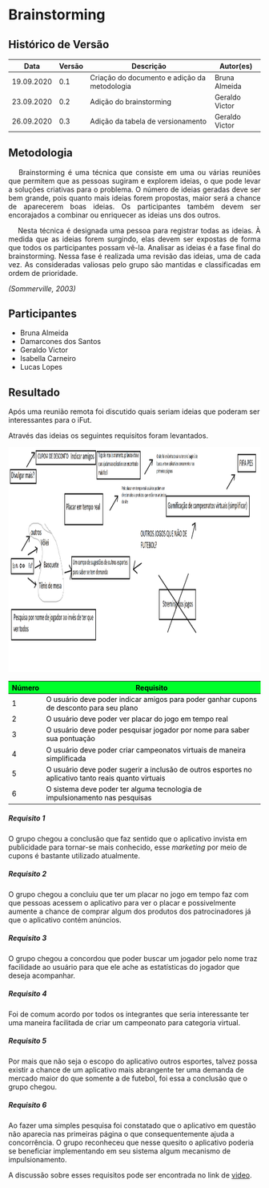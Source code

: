 # **Brainstorming**

## Histórico de Versão
<table class="table table-striped border">
    <thead>
        <th>Data</th> 
        <th>Versão </th> 
        <th>Descrição</th> 
        <th>Autor(es)</th>
    </thead>
    <tbody>
        <tr>
            <td> 19.09.2020 </td>
            <td>  0.1   </td>
            <td> Criação do documento e adição da metodologia</td>
            <td> Bruna Almeida  </td>
        </tr>
        <tr>
            <td> 23.09.2020 </td>
            <td>  0.2   </td>
            <td> Adição do brainstorming </td>
            <td> Geraldo Victor  </td>
        </tr>
        <tr>
            <td> 26.09.2020 </td>
            <td>  0.3   </td>
            <td> Adição da tabela de versionamento</td>
            <td> Geraldo Victor </td>
        </tr>
    </tbody>
</table>


<div class="line"></div>

## Metodologia

 <div>
    <p align="justify">&emsp;
    Brainstorming é uma técnica que consiste em uma ou várias reuniões que permitem que as pessoas sugiram e explorem ideias, o que pode levar a soluções criativas para o problema. O número de ideias geradas deve ser bem grande, pois quanto mais ideias forem propostas, maior será a chance de aparecerem boas ideias. Os participantes também devem ser encorajados a combinar ou enriquecer as ideias uns dos outros.</p>
    <p align="justify">&emsp;
    Nesta técnica é designada uma pessoa para registrar todas as ideias. À medida que as ideias forem surgindo, elas devem ser expostas de forma que todos os participantes possam vê-la. Analisar as ideias é a fase final do brainstorming. Nessa fase é realizada uma revisão das ideias, uma de cada vez. As consideradas valiosas pelo grupo são mantidas e classificadas em ordem de prioridade.
    </p>
    <p align="justify"><em>(Sommerville, 2003)</em> </p>

 </div>

<div class="line"></div>

## Participantes

* Bruna Almeida
* Damarcones dos Santos
* Geraldo Victor
* Isabella Carneiro
* Lucas Lopes

<div class="line"></div>

##  Resultado

Após uma reunião remota foi discutido quais seriam ideias que poderam ser interessantes para o iFut.

Através das ideias os seguintes requisitos foram levantados.

<img  src="../../images/brainstorming.png" width="800" height="450">

<table class="table table-striped border" style="color:black;">
    <thead style="background-color: #00ff2b;">
        <th>Número</th>
        <th>Requisito</th>
    </thead>
    <tbody>
        <tr>
            <td>1  </td> <td>O usuário deve poder indicar amigos para poder ganhar cupons de desconto para seu plano</td>
        </tr>
        <tr>
            <td>2  </td> <td>O usuário deve poder ver placar do jogo em tempo real</td>
        </tr>
        <tr>
            <td>3  </td> <td>O usuário deve poder pesquisar jogador por nome para saber sua pontuação</td>
        </tr>
        <tr>
            <td>4  </td> <td>O usuário deve poder criar campeonatos virtuais de maneira simplificada</td>
        </tr>
        <tr>
            <td>5  </td> <td>O usuário deve poder sugerir a inclusão de outros esportes no aplicativo tanto reais quanto virtuais</td>
        </tr>
        <tr>
            <td>6  </td> <td>O sistema deve poder ter alguma tecnologia de impulsionamento nas pesquisas</td>
        </tr>
    </tbody>
</table>

##### Requisito 1
O grupo chegou a conclusão que faz sentido que o aplicativo invista em publicidade para tornar-se mais conhecido, esse <i>marketing</i> por meio de cupons é bastante utilizado atualmente.
##### Requisito 2
O grupo chegou a concluiu que ter um placar no jogo em tempo faz com que pessoas acessem o aplicativo para ver o placar e possivelmente aumente a chance de comprar algum dos produtos dos patrocinadores já que o aplicativo contém anúncios.
##### Requisito 3
O grupo chegou a concordou que poder buscar um jogador pelo nome traz facilidade ao usuário para que ele ache as estatísticas do jogador que deseja acompanhar.
##### Requisito 4
Foi de comum acordo por todos os integrantes que seria interessante ter uma maneira facilitada de criar um campeonato para categoria virtual.
##### Requisito 5
Por mais que não seja o escopo do aplicativo outros esportes, talvez possa existir a chance de um aplicativo mais abrangente ter uma demanda de mercado maior do que somente a de futebol, foi essa a conclusão que o grupo chegou. 
##### Requisito 6
Ao fazer uma simples pesquisa foi constatado que o aplicativo em questão não aparecia nas primeiras página o que consequentemente ajuda a concorrência. O grupo reconheceu que nesse quesito o aplicativo poderia se beneficiar implementando em seu sistema algum mecanismo de impulsionamento.

A discussão sobre esses requisitos pode ser encontrada no link de [video](https://youtu.be/rwG9vel-nCk "Discursão para brainstorm").
